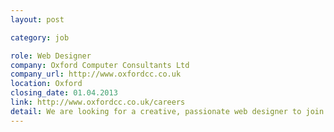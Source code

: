 ```yaml
---
layout: post

category: job

role: Web Designer
company: Oxford Computer Consultants Ltd
company_url: http://www.oxfordcc.co.uk
location: Oxford
closing_date: 01.04.2013
link: http://www.oxfordcc.co.uk/careers
detail: We are looking for a creative, passionate web designer to join our team. You’ll hone your craft on a great mix of client projects as well as our own web app products, develop new skills through colleagues, our show and tells, and by heading to conferences.
---
```

